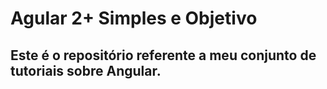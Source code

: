 # Agular 2+ Simples e Objetivo

## Este é o repositório referente a meu conjunto de tutoriais sobre Angular.
